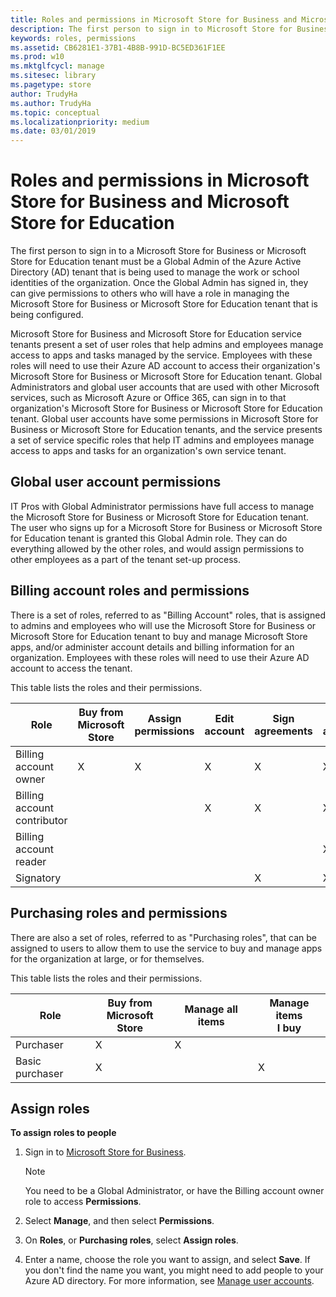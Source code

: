 ```yaml
---
title: Roles and permissions in Microsoft Store for Business and Microsoft Store for Education (Windows 10)
description: The first person to sign in to Microsoft Store for Business or Microsoft Store for Education must be a Global Admin of the Azure Active Directory (AD) tenant. Once the Global Admin has signed in, they can give permissions to others employees.
keywords: roles, permissions
ms.assetid: CB6281E1-37B1-4B8B-991D-BC5ED361F1EE
ms.prod: w10
ms.mktglfcycl: manage
ms.sitesec: library
ms.pagetype: store
author: TrudyHa
ms.author: TrudyHa
ms.topic: conceptual
ms.localizationpriority: medium
ms.date: 03/01/2019
---
```


# Roles and permissions in Microsoft Store for Business and Microsoft Store for Education
The first person to sign in to a Microsoft Store for Business or Microsoft Store for Education tenant must be a Global Admin of the Azure Active Directory (AD) tenant that is being used to manage the work or school identities of the organization. Once the Global Admin has signed in, they can give permissions to others who will have a role in managing the Microsoft Store for Business or Microsoft Store for Education tenant that is being configured.

Microsoft Store for Business and Microsoft Store for Education service tenants present a set of user roles that help admins and employees manage access to apps and tasks managed by the service. Employees with these roles will need to use their Azure AD account to access their organization's Microsoft Store for Business or Microsoft Store for Education tenant. Global Administrators and global user accounts that are used with other Microsoft services, such as Microsoft Azure or Office 365, can sign in to that organization's Microsoft Store for Business or Microsoft Store for Education tenant. Global user accounts have some permissions in Microsoft Store for Business or Microsoft Store for Education tenants, and the service presents a set of service specific roles that help IT admins and employees manage access to apps and tasks for an organization's own service tenant.


## Global user account permissions

IT Pros with Global Administrator permissions have full access to manage the Microsoft Store for Business or Microsoft Store for Education tenant. The user who signs up for a Microsoft Store for Business or Microsoft Store for Education tenant is granted this Global Admin role. They can do everything allowed by the other roles, and would assign permissions to other employees as a part of the tenant set-up process.


## Billing account roles and permissions

There is a set of roles, referred to as "Billing Account" roles, that is assigned to admins and employees who will use the Microsoft Store for Business or Microsoft Store for Education tenant to buy and manage Microsoft Store apps, and/or administer account details and billing information for an organization. Employees with these roles will need to use their Azure AD account to access the tenant.

This table lists the roles and their permissions.

|      Role               |  Buy from<br /> Microsoft Store | Assign<br />permissions | Edit<br /> account | Sign<br /> agreements | View<br />account |
| ------------------------| ------ | --------  | ------ | -------| -------- |
| Billing account owner   | X      |   X       | X      | X      | X        |
| Billing account contributor |       |          | X      | X      | X    |
| Billing account reader  |       |          |       |       | X        |
| Signatory              |       |         |      | X      | X        |

<!---
These permissions allow people to:
-   **Edit account**:
    -   Account information (view only)
    -   LOB publishers
    -   Management tools
    -   Offline licensing
    -   Permissions
    -   Private store
-   **Acquire apps** - Acquire apps from Microsoft Store and add them to your inventory.
-   **Distribute apps** - Distribute apps that are in your inventory. 
    - Admins can assign apps to people, add apps to the private store, or use a management tool.
    - Purchasers can assign apps to people.
    --> 
    
## Purchasing roles and permissions
There are also a set of roles, referred to as "Purchasing roles", that can be assigned to users to allow them to use the service to buy and manage apps for the organization at large, or for themselves. 

This table lists the roles and their permissions.

|      Role   |  Buy from<br /> Microsoft Store | Manage all items | Manage items<br /> I buy |
| ------------| ------ | --------  | ------ |
| Purchaser   | X      |   X       |      |
| Basic purchaser |  X     |          | X      |


## Assign roles
**To assign roles to people**

1.  Sign in to [Microsoft Store for Business](https://businessstore.microsoft.com).

    >[!Note]
    >You need to be a Global Administrator, or have the Billing account owner role to access **Permissions**. 
    
2.  Select **Manage**, and then select **Permissions**.
3.  On **Roles**, or **Purchasing roles**, select **Assign roles**. 
4.  Enter a name, choose the role you want to assign, and select **Save**.
    If you don't find the name you want, you might need to add people to your Azure AD directory. For more information, see [Manage user accounts](manage-users-and-groups-microsoft-store-for-business.md).
